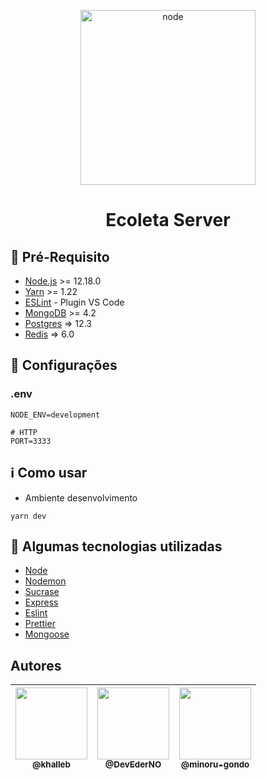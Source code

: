 <p align="center">
  <img alt="node" src=".github/node-icon.png" width="280px">
</p>

<h1 align="center">Ecoleta Server</h1>

## :rocket: Pré-Requisito
* [Node.js](https://nodejs.org/en/) >= 12.18.0
* [Yarn](https://yarnpkg.com/) >= 1.22
* [ESLint](https://eslint.org/) - Plugin VS Code
* [MongoDB](https://www.mongodb.com/) >= 4.2
* [Postgres](https://www.postgresql.org/) => 12.3
* [Redis](https://redis.io/) => 6.0

## :wrench: Configurações
### .env
```
NODE_ENV=development

# HTTP
PORT=3333

```
## :information_source: Como usar
* Ambiente desenvolvimento
```
yarn dev
```

## :jack_o_lantern: Algumas tecnologias utilizadas
* [Node](https://nodejs.org/en/)
* [Nodemon](https://nodemon.io/)
* [Sucrase](https://github.com/alangpierce/sucrase#readme)
* [Express](http://expressjs.com/)
* [Eslint](https://eslint.org/)
* [Prettier](https://prettier.io/)
* [Mongoose](https://mongoosejs.com/)


## Autores

| [<img src="https://avatars2.githubusercontent.com/u/8594734?s=460&u=a15efae45ab90423fbfa6b0638fdb528fb0f8dd1&v=4" width=115><br><sub>@khalleb</sub>](https://github.com/khalleb) | [<img src="https://avatars0.githubusercontent.com/u/15367721?s=460&u=e81df1f2b1fed8d70b9580b46cf7fa25cbe36b07&v=4" width=115><br><sub>@DevEderNO</sub>](https://github.com/DevEderNO) | [<img src="https://avatars2.githubusercontent.com/u/8600322?s=460&u=fb9fb0808968f580c9b5c36c4cd162d01098093f&v=4" width=115><br><sub>@minoru-gondo</sub>](https://github.com/minoru-gondo) |
| :---: | :---: | :---: |
